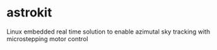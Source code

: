 # astrokit
Linux embedded real time solution to enable azimutal sky tracking with microstepping motor control
